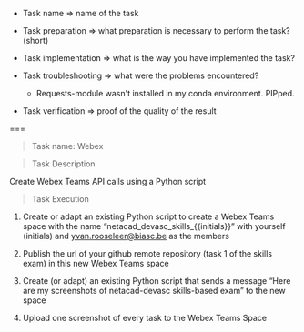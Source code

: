 * Task name => name of the task
* Task preparation => what preparation is necessary to perform the task? (short)
* Task implementation => what is the way you have implemented the task?
* Task troubleshooting => what were the problems encountered?
  * Requests-module wasn't installed in my conda environment. PIPped.

* Task verification => proof of the quality of the result

===



>Task name: Webex

>Task Description

Create Webex Teams API calls using a Python script

>Task Execution

1. Create or adapt an existing Python script to create a Webex Teams space with the name “netacad_devasc_skills_{{initials}}” with yourself (initials) and <yvan.rooseleer@biasc.be> as the members

2. Publish the url of your github remote repository (task 1 of the skills exam) in this new Webex Teams space

3. Create (or adapt) an existing Python script that sends a message “Here are my screenshots of netacad-devasc skills-based exam” to the new space

4. Upload one screenshot of every task to the Webex Teams Space